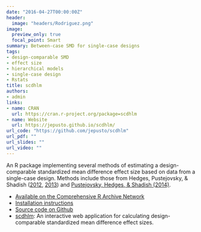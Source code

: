```yaml
---
date: "2016-04-27T00:00:00Z"
header:
  image: "headers/Rodriguez.png"
image:
  preview_only: true
  focal_point: Smart
summary: Between-case SMD for single-case designs
tags:
- design-comparable SMD
- effect size
- hierarchical models
- single-case design
- Rstats
title: scdhlm
authors:
- admin
links:
- name: CRAN
  url: https://cran.r-project.org/package=scdhlm
- name: Website
  url: https://jepusto.github.io/scdhlm/
url_code: "https://github.com/jepusto/scdhlm"
url_pdf: ""
url_slides: ""
url_video: ""
---
```


An R package implementing several methods of estimating a design-comparable standardized mean difference effect size based on data from a single-case design. Methods include those from Hedges, Pustejovsky, & Shadish ([2012](/publication/SMD-for-SCD), [2013](/publication/SMD-for-MBD)) and [Pustejovsky, Hedges, & Shadish (2014)](/publication/design-comparable-effect-sizes/).

- [Available on the Comprehensive R Archive Network](https://CRAN.R-project.org/package=scdhlm)
- [Installation instructions](/getting-started-with-scdhlm)
- [Source code on Github](https://github.com/jepusto/scdhlm)
- [scdhlm](https://jepusto.shinyapps.io/scdhlm/): An interactive web application for calculating design-comparable standardized mean difference effect sizes.
